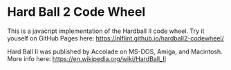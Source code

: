 # Hard Ball 2 Code Wheel
This is a javacript implementation of the Hardball II code wheel. Try it youself on GitHub Pages here: https://nlflint.github.io/hardball2-codewheel/

Hard Ball II was published by Accolade on MS-DOS, Amiga, and Macintosh. More info here: https://en.wikipedia.org/wiki/HardBall_II
